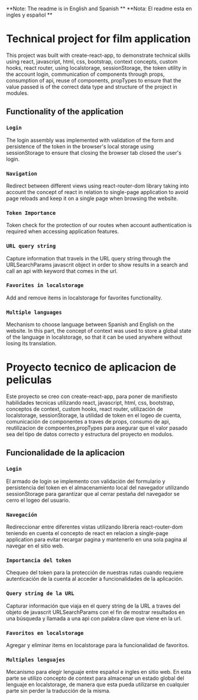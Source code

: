 **Note: The readme is in English and Spanish **
**Nota: El readme esta en ingles y español **

# Technical project for film application

This project was built with create-react-app, to demonstrate technical skills using react, javascript, html, css, bootstrap, context concepts, custom hooks, react router, using localstorage, sessionStorage, the token utility in the account login, communication of components through props, consumption of api, reuse of components, propTypes to ensure that the value passed is of the correct data type and structure of the project in modules.

## Functionality of the application

### `Login`

The login assembly was implemented with validation of the form and persistence of the token in the browser's local storage using sessionStorage to ensure that closing the browser tab closed the user's login.

### `Navigation`

Redirect between different views using react-router-dom library taking into account the concept of react in relation to single-page application to avoid page reloads and keep it on a single page when browsing the website.

### `Token Importance`

Token check for the protection of our routes when account authentication is required when accessing application features.

### `URL query string`

Capture information that travels in the URL query string through the URLSearchParams javascrit object in order to show results in a search and call an api with keyword that comes in the url.

### `Favorites in localstorage`

Add and remove items in localstorage for favorites functionality.

### `Multiple languages`

Mechanism to choose language between Spanish and English on the website. In this part, the concept of context was used to store a global state of the language in localstorage, so that it can be used anywhere without losing its translation.

# Proyecto tecnico de aplicacion de peliculas

Este proyecto se creo con create-react-app, para poner de manifiesto habilidades tecnicas utilizando react, javascript, html, css, bootstrap, conceptos de context, custom hooks, react router, utilización de localstorage, sessionStorage, la utilidad de token en el logeo de cuenta, comunicación de componentes a traves de props, consumo de api, reutilizacion de compoentes,propTypes para asegurar que el valor pasado sea del tipo de datos correcto y estructura del proyecto en modulos.

## Funcionalidade de la aplicacion

### `Login`

El armado de login se implemento con validación del formulario y persistencia del token en el almacenamiento local del navegador utilizando sessionStorage para garantizar que al cerrar pestaña del navegador se cerro el logeo del usuario.

### `Navegación`

Redireccionar entre diferentes vistas utilizando librería react-router-dom teniendo en cuenta el concepto de react en relacion a single-page application para evitar recargar pagina y mantenerlo en una sola pagina al navegar en el sitio web.

### `Importancia del token`

Chequeo del token para la protección de nuestras rutas cuando requiere autenticación de la cuenta al acceder a funcionalidades de la aplicación.

### `Query string de la URL`

Capturar información que viaja en el query string de la URL a traves del objeto de javascrit URLSearchParams con el fin de mostrar resultados en una búsqueda y llamada a una api con palabra clave que viene en la url.

### `Favoritos en localstorage`

Agregar y eliminar items en localstorage para la funcionalidad de favoritos.

### `Multiples lenguajes`

Mecanismo para elegir lenguaje entre español e ingles en sitio web. En esta parte se utilizo concepto de context para almacenar un estado global del lenguaje en localstorage, de manera que esta pueda utilizarse en cualquier parte sin perder la traducción de la misma.
